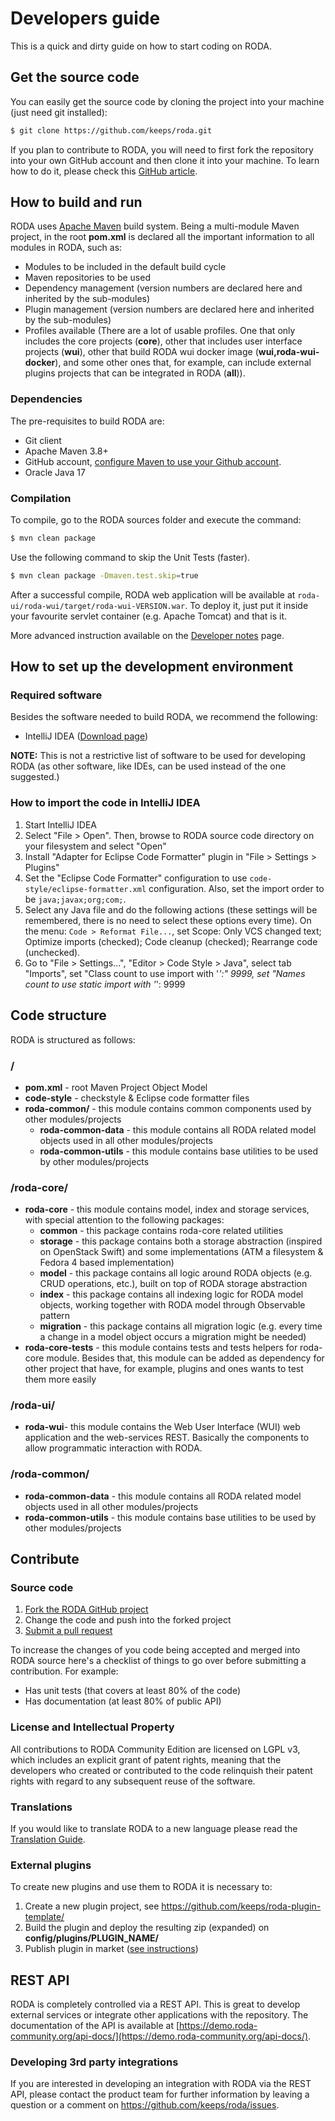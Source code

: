 # Developers guide

This is a quick and dirty guide on how to start coding on RODA.

## Get the source code

You can easily get the source code by cloning the project into your machine (just need git installed):

```bash
$ git clone https://github.com/keeps/roda.git
```

If you plan to contribute to RODA, you will need to first fork the repository into your own GitHub account and then clone it into your machine. To learn how to do it, please check this [GitHub article](https://help.github.com/articles/fork-a-repo).


<!-- WARNING: changing this title will break links -->
## How to build and run

RODA uses [Apache Maven](http://maven.apache.org/) build system. Being a multi-module Maven project, in the root **pom.xml** is declared all the important information to all modules in RODA, such as:

* Modules to be included in the default build cycle
* Maven repositories to be used
* Dependency management (version numbers are declared here and inherited by the sub-modules)
* Plugin management (version numbers are declared here and inherited by the sub-modules)
* Profiles available (There are a lot of usable profiles. One that only includes the core projects (**core**), other that includes user interface projects (**wui**), other that build RODA wui docker image (**wui,roda-wui-docker**), and some other ones that, for example, can include external plugins projects that can be integrated in RODA (**all**)).

### Dependencies

The pre-requisites to build RODA are:

* Git client
* Apache Maven 3.8+
* GitHub account, [configure Maven to use your Github account](https://docs.github.com/en/packages/working-with-a-github-packages-registry/working-with-the-apache-maven-registry#authenticating-with-a-personal-access-token).
* Oracle Java 17


### Compilation

To compile, go to the RODA sources folder and execute the command:

```bash
$ mvn clean package
```

Use the following command to skip the Unit Tests (faster).

```bash
$ mvn clean package -Dmaven.test.skip=true
```

After a successful compile, RODA web application will be available at `roda-ui/roda-wui/target/roda-wui-VERSION.war`. To deploy it, just put it inside your favourite servlet container (e.g. Apache Tomcat) and that is it.

More advanced instruction available on the [Developer notes](https://github.com/keeps/roda/blob/master/DEV_NOTES.md) page.

## How to set up the development environment

### Required software

Besides the software needed to build RODA, we recommend the following:

* IntelliJ IDEA ([Download page](https://www.jetbrains.com/idea/download/))

**NOTE:** This is not a restrictive list of software to be used for developing RODA (as other software, like IDEs, can be used instead of the one suggested.)

### How to import the code in IntelliJ IDEA

1. Start IntelliJ IDEA
2. Select "File > Open". Then, browse to RODA source code directory on your filesystem and select "Open"
3. Install "Adapter for Eclipse Code Formatter" plugin in "File > Settings > Plugins"
4. Set the "Eclipse Code Formatter" configuration to use `code-style/eclipse-formatter.xml` configuration. Also, set the import order to be `java;javax;org;com;`.
5. Select any Java file and do the following actions (these settings will be remembered, there is no need to select these options every time). On the menu: `Code > Reformat File...`, set Scope: Only VCS changed text; Optimize imports (checked); Code cleanup (checked); Rearrange code (unchecked).
6. Go to "File > Settings...", "Editor > Code Style > Java", select tab "Imports", set "Class count to use import with '*':" 9999, set "Names count to use static import with '*': 9999


## Code structure

RODA is structured as follows:

### /

* **pom.xml** - root Maven Project Object Model
* **code-style** - checkstyle & Eclipse code formatter files
* **roda-common/** - this module contains common components used by other modules/projects
  * **roda-common-data** - this module contains all RODA related model objects used in all other modules/projects
  * **roda-common-utils** - this module contains base utilities to be used by other modules/projects

### /roda-core/

  * **roda-core** - this module contains model, index and storage services, with special attention to the following packages:
    * **common** - this package contains roda-core related utilities
    * **storage** - this package contains both a storage abstraction (inspired on OpenStack Swift) and some implementations (ATM a filesystem & Fedora 4 based implementation)
    * **model** - this package contains all logic around RODA objects (e.g. CRUD operations, etc.), built on top of RODA storage abstraction
    * **index** - this package contains all indexing logic for RODA model objects, working together with RODA model through Observable pattern
    * **migration** - this package contains all migration logic (e.g. every time a change in a model object occurs a migration might be needed)
  * **roda-core-tests** - this module contains tests and tests helpers for roda-core module. Besides that, this module can be added as dependency for other project that have, for example, plugins and ones wants to test them more easily

### /roda-ui/

* **roda-wui**- this module contains the Web User Interface (WUI) web application and the web-services REST. Basically the components to allow programmatic interaction with RODA.

### /roda-common/

* **roda-common-data** - this module contains all RODA related model objects used in all other modules/projects
* **roda-common-utils** - this module contains base utilities to be used by other modules/projects


## Contribute

### Source code

1. [Fork the RODA GitHub project](https://help.github.com/articles/fork-a-repo)
2. Change the code and push into the forked project
3. [Submit a pull request](https://help.github.com/articles/using-pull-requests)

To increase the changes of you code being accepted and merged into RODA source here's a checklist of things to go over before submitting a contribution. For example:

* Has unit tests (that covers at least 80% of the code)
* Has documentation (at least 80% of public API)

### License and Intellectual Property

All contributions to RODA Community Edition are licensed on LGPL v3, which includes an explicit grant of patent rights, meaning that the developers who created or contributed to the code relinquish their patent rights with regard to any subsequent reuse of the software.

### Translations

If you would like to translate RODA to a new language please read the [Translation Guide](Translation_Guide.md).

### External plugins

To create new plugins and use them to RODA it is necessary to:

1. Create a new plugin project, see https://github.com/keeps/roda-plugin-template/
2. Build the plugin and deploy the resulting zip (expanded) on **config/plugins/PLUGIN_NAME/**
3. Publish plugin in market ([see instructions](./Publishing_plugins.md))

## REST API

RODA is completely controlled via a REST API. This is great to develop external services or integrate other applications  with the repository. The documentation of the API is available at [https://demo.roda-community.org/api-docs/](https://demo.roda-community.org/api-docs/).

### Developing 3rd party integrations

If you are interested in developing an integration with RODA via the REST API, please contact the product team for further information by leaving a question or a comment on https://github.com/keeps/roda/issues.
